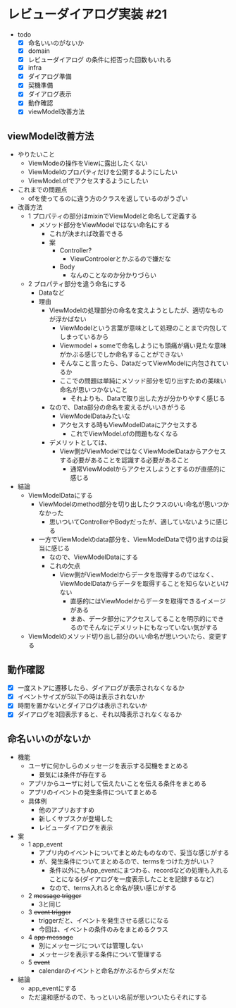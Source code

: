 # レビューダイアログ実装 #21

- todo
  - [x] 命名いいのがないか
  - [x] domain
  - [x] レビューダイアログ の条件に拒否った回数もいれる
  - [x] infra
  - [x] ダイアログ準備
  - [x] 契機準備
  - [x] ダイアログ表示
  - [x] 動作確認
  - [x] viewModel改善方法

## viewModel改善方法

- やりたいこと
  - ViewModeの操作をViewに露出したくない
  - ViewModelのプロパティだけを公開するようにしたい
  - ViewModel.ofでアクセスするようにしたい
- これまでの問題点
  - ofを使ってるのに違う方のクラスを返しているのがうざい
- 改善方法
  - 1 プロパティの部分はmixinでViewModelと命名して定義する
    - メソッド部分をViewModelではない命名にする
      - これが決まれば改善できる
      - 案
        - Controller?
          - ViewControolerとかぶるので嫌だな
        - Body
          - なんのことなのか分かりづらい
  - 2 プロパティ部分を違う命名にする
    - Dataなど
    - 理由
      - ViewModelの処理部分の命名を変えようとしたが、適切なものが浮かばない
        - ViewModelという言葉が意味として処理のことまで内包してしまっているから
        - Viewmodel + someで命名しようにも頭痛が痛い見たな意味がかぶる感じでしか命名することができない
        - そんなこと言ったら、DataだってViewModelに内包されているか
        - ここでの問題は単純にメソッド部分を切り出すための美味い命名が思いつかないこと
          - それよりも、Dataで取り出した方が分かりやすく感じる
      - なので、Data部分の命名を変えるがいいきがうる
        - ViewModelDataみたいな
        - アクセスする時もViewModelDataにアクセスする
          - これでViewModel.ofの問題もなくなる
      - デメリットとしては、
        - View側がViewModelではなくViewModelDataからアクセスする必要があることを認識する必要があること
          - 通常ViewModelからアクセスしようとするのが直感的に感じる
- 結論
  - ViewModelDataにする
    - ViewModelのmethod部分を切り出したクラスのいい命名が思いつかなかった
      - 思いついてControllerやBodyだったが、適していないように感じる
    - 一方でViewModelのdata部分を、ViewModelDataで切り出すのは妥当に感じる
      - なので、ViewModelDataにする
      - これの欠点
        - View側がViewModelからデータを取得するのではなく、ViewModelDataからデータを取得することを知らないといけない
          - 直感的にはViewModelからデータを取得できるイメージがある
          - まあ、データ部分にアクセスしてることを明示的にできるのでそんなにデメリットにもなっていない気がする
  - ViewModelのメソッド切り出し部分のいい命名が思いついたら、変更する

## 動作確認

- [x] 一度ストアに遷移したら、ダイアログが表示されなくなるか
- [x] イベントサイズが5以下の時は表示されないか
- [x] 時間を置かないとダイアログは表示されないか
- [x] ダイアログを3回表示すると、それ以降表示されなくなるか

## 命名いいのがないか

- 機能  
  - ユーザに何かしらのメッセージを表示する契機をまとめる
    - 景気には条件が存在する
  - アプリからユーザに対して伝えたいことを伝える条件をまとめる
  - アプリのイベントの発生条件についてまとめる
  - 具体例
    - 他のアプリおすすめ
    - 新しくサブスクが登場した
    - レビューダイアログを表示
- 案
  - 1 app_event
    - アプリ内のイベントについてまとめたものなので、妥当な感じがする
    - が、発生条件についてまとめるので、termsをつけた方がいい？
      - 条件以外にもApp_eventにまつわる、recordなどの処理も入れることになる(ダイアログを一度表示したことを記録するなど)
      - なので、terms入れると命名が狭い感じがする
  - 2 ~~message trigger~~
    - 3と同じ
  - 3 ~~event trigger~~
    - triggerだと、イベントを発生させる感じになる
    - 今回は、イベントの条件のみをまとめるクラス
  - 4 ~~app message~~
    - 別にメッセージについては管理しない
    - メッセージを表示する条件について管理する
  - 5 ~~event~~
    - calendarのイベントと命名がかぶるからダメだな
- 結論
  - app_eventにする
  - ただ違和感がるので、もっといい名前が思いついたらそれにする
